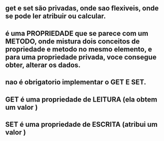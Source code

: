 ## get e set são privadas, onde sao flexiveis, onde se pode ler atribuir ou calcular.
## é uma PROPRIEDADE que se parece com um METODO, onde mistura dois conceitos de propriedade e metodo no mesmo elemento, e para uma propriedade privada, voce consegue obter, alterar os dados.

## nao é obrigatorio implementar o GET E SET.

## GET é uma propriedade de LEITURA (ela obtem um valor ) 
## SET é uma propriedade de ESCRITA (atribui um valor )
